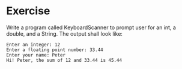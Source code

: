 # Exercise

Write a program called KeyboardScanner to prompt user for an int, a double, and a String. The output shall look like:
```
Enter an integer: 12
Enter a floating point number: 33.44
Enter your name: Peter
Hi! Peter, the sum of 12 and 33.44 is 45.44
```
